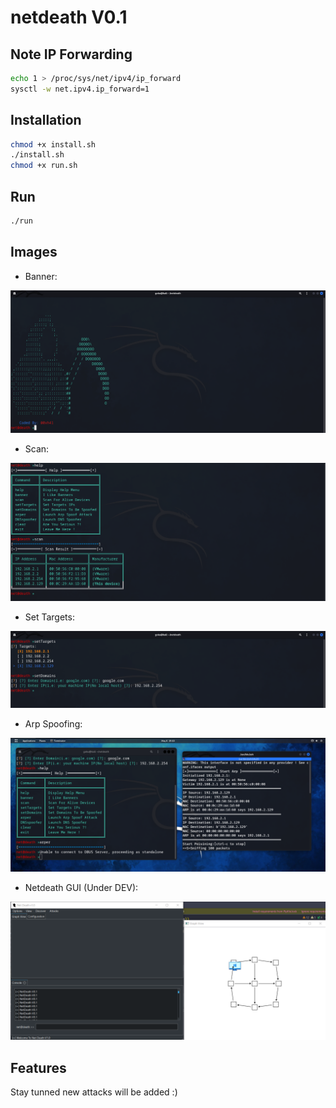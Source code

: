 # netdeath V0.1
## Note IP Forwarding
```bash
echo 1 > /proc/sys/net/ipv4/ip_forward
sysctl -w net.ipv4.ip_forward=1
```
## Installation
```bash
chmod +x install.sh
./install.sh
chmod +x run.sh
```
## Run
```bash
./run
```
## Images
- Banner:

![banner](/netdeath.png)

- Scan:

![scan](/scan.png)

- Set Targets:

![targets](/setdomains.png)

- Arp Spoofing:

![arpspoofing](/arper.png)


- Netdeath GUI (Under DEV):

![NetDeath](/GUI.png)


## Features
Stay tunned new attacks will be added :)
